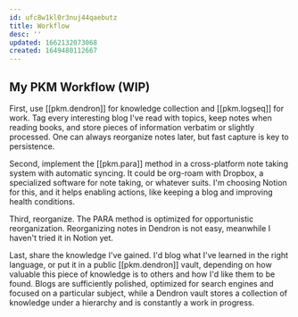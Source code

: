 ```yaml
---
id: ufc8w1kl0r3nuj44qaebutz
title: Workflow
desc: ''
updated: 1662132073068
created: 1649480112667
---
```


## My PKM Workflow (WIP)

First, use [[pkm.dendron]] for knowledge collection and [[pkm.logseq]] for work. Tag every interesting blog I've read with topics, keep notes when reading books, and store pieces of information verbatim or slightly processed. One can always reorganize notes later, but fast capture is key to persistence.

Second, implement the [[pkm.para]] method in a cross-platform note taking system with automatic syncing. It could be org-roam with Dropbox, a specialized software for note taking, or whatever suits. I'm choosing Notion for this, and it helps enabling actions, like keeping a blog and improving health conditions.

Third, reorganize. The PARA method is optimized for opportunistic reorganization. Reorganizing notes in Dendron is not easy, meanwhile I haven't tried it in Notion yet.

Last, share the knowledge I've gained. I'd blog what I've learned in the right language, or put it in a public [[pkm.dendron]] vault, depending on how valuable this piece of knowledge is to others and how I'd like them to be found. Blogs are sufficiently polished, optimized for search engines and focused on a particular subject, while a Dendron vault stores a collection of knowledge under a hierarchy and is constantly a work in progress.
